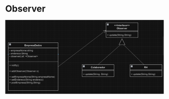 # Observer
![Diagrama de ClassesObserver](https://github.com/CarlosKB/bertoti/blob/main/Engenharia%20III/Observer/Images/DiagramaObserverImage.png)
